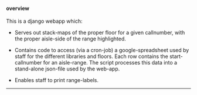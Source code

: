 #### overview

This is a django webapp which:

- Serves out stack-maps of the proper floor for a given callnumber, with the proper aisle-side of the range highlighted.

- Contains code to access (via a cron-job) a google-spreadsheet used by staff for the different libraries and floors. Each row contains the start-callnumber for an aisle-range. The script processes this data into a stand-alone json-file used by the web-app.

- Enables staff to print range-labels.

---


